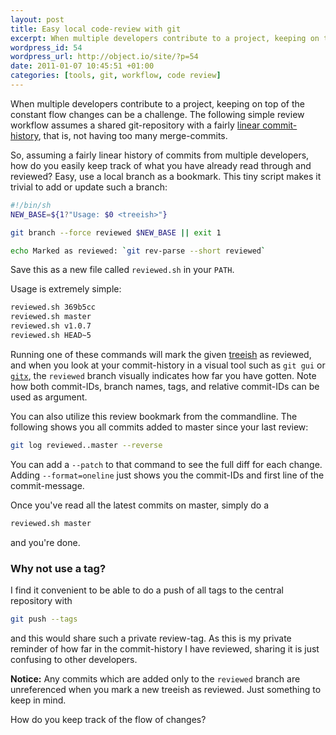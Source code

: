 ```yaml
---
layout: post
title: Easy local code-review with git
excerpt: When multiple developers contribute to a project, keeping on top of the constant flow changes can be a challenge. The following is a simple local workflow to stay on top of a tracked git repository where multiple developers share code.
wordpress_id: 54
wordpress_url: http://object.io/site/?p=54
date: 2011-01-07 10:45:51 +01:00
categories: [tools, git, workflow, code review]
---
```

When multiple developers contribute to a project, keeping on top of the constant flow changes can be a challenge. The following simple review workflow assumes a shared git-repository with a fairly <a href="{% post_url 2010-12-29-hack-and-ship %}">linear commit-history</a>, that is, not having too many merge-commits.

So, assuming a fairly linear history of commits from multiple developers, how do you easily keep track of what you have already read through and reviewed? Easy, use a local branch as a bookmark. This tiny script makes it trivial to add or update such a branch:

```sh
#!/bin/sh
NEW_BASE=${1?"Usage: $0 <treeish>"}

git branch --force reviewed $NEW_BASE || exit 1

echo Marked as reviewed: `git rev-parse --short reviewed`
```


Save this as a new file called <code>reviewed.sh</code> in your <code>PATH</code>.

Usage is extremely simple:

```sh
reviewed.sh 369b5cc
reviewed.sh master
reviewed.sh v1.0.7
reviewed.sh HEAD~5
```

Running one of these commands will mark the given <a href="http://book.git-scm.com/4_git_treeishes.html">treeish</a> as reviewed, and when you look at your commit-history in a visual tool such as ```git gui``` or <code><a href="http://gitx.frim.nl/">gitx</a></code>, the <code>reviewed</code> branch visually indicates how far you have gotten. Note how both commit-IDs, branch names, tags, and relative commit-IDs can be used as argument.

You can also utilize this review bookmark from the commandline. The following shows you all commits added to master since your last review:

```sh
git log reviewed..master --reverse
```

You can add a <code>--patch</code> to that command to see the full diff for each change. Adding <code>--format=oneline</code> just shows you the commit-IDs and first line of the commit-message.

Once you've read all the latest commits on master, simply do a
```sh
reviewed.sh master
```
and you're done.

### Why not use a tag?

I find it convenient to be able to do a push of all tags to the central repository with

```sh
git push --tags
```

and this would share such a private review-tag. As this is my private reminder of how far in the commit-history I have reviewed, sharing it is just confusing to other developers.

<strong>Notice:</strong> Any commits which are added only to the <code>reviewed</code> branch are unreferenced when you mark a new treeish as reviewed. Just something to keep in mind.

How do you keep track of the flow of changes?

